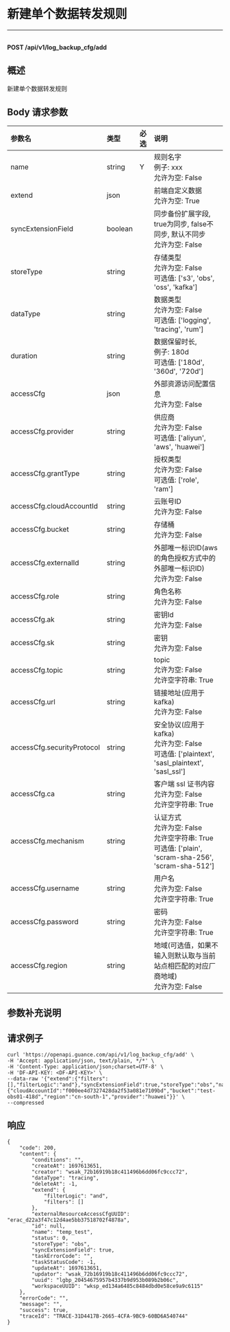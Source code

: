 # 新建单个数据转发规则

---

<br />**POST /api/v1/log_backup_cfg/add**

## 概述
新建单个数据转发规则




## Body 请求参数

| 参数名        | 类型     | 必选   | 说明              |
|:-----------|:-------|:-----|:----------------|
| name | string | Y | 规则名字<br>例子: xxx <br>允许为空: False <br> |
| extend | json |  | 前端自定义数据<br>允许为空: True <br> |
| syncExtensionField | boolean |  | 同步备份扩展字段, true为同步, false不同步, 默认不同步<br>允许为空: False <br> |
| storeType | string |  | 存储类型<br>允许为空: False <br>可选值: ['s3', 'obs', 'oss', 'kafka'] <br> |
| dataType | string |  | 数据类型<br>允许为空: False <br>可选值: ['logging', 'tracing', 'rum'] <br> |
| duration | string |  | 数据保留时长,<br>例子: 180d <br>可选值: ['180d', '360d', '720d'] <br> |
| accessCfg | json |  | 外部资源访问配置信息<br>允许为空: False <br> |
| accessCfg.provider | string |  | 供应商<br>允许为空: False <br>可选值: ['aliyun', 'aws', 'huawei'] <br> |
| accessCfg.grantType | string |  | 授权类型<br>允许为空: False <br>可选值: ['role', 'ram'] <br> |
| accessCfg.cloudAccountId | string |  | 云账号ID<br>允许为空: False <br> |
| accessCfg.bucket | string |  | 存储桶<br>允许为空: False <br> |
| accessCfg.externalId | string |  | 外部唯一标识ID(aws的角色授权方式中的外部唯一标识ID)<br>允许为空: False <br> |
| accessCfg.role | string |  | 角色名称<br>允许为空: False <br> |
| accessCfg.ak | string |  | 密钥Id<br>允许为空: False <br> |
| accessCfg.sk | string |  | 密钥<br>允许为空: False <br> |
| accessCfg.topic | string |  | topic<br>允许为空: False <br>允许空字符串: True <br> |
| accessCfg.url | string |  | 链接地址(应用于 kafka)<br>允许为空: False <br> |
| accessCfg.securityProtocol | string |  | 安全协议(应用于 kafka)<br>允许为空: False <br>可选值: ['plaintext', 'sasl_plaintext', 'sasl_ssl'] <br> |
| accessCfg.ca | string |  | 客户端 ssl 证书内容<br>允许为空: False <br>允许空字符串: True <br> |
| accessCfg.mechanism | string |  | 认证方式<br>允许为空: False <br>允许空字符串: True <br>可选值: ['plain', 'scram-sha-256', 'scram-sha-512'] <br> |
| accessCfg.username | string |  | 用户名<br>允许为空: False <br>允许空字符串: True <br> |
| accessCfg.password | string |  | 密码<br>允许为空: False <br>允许空字符串: True <br> |
| accessCfg.region | string |  | 地域(可选值，如果不输入则默认取与当前站点相匹配的对应厂商地域)<br>允许为空: False <br> |

## 参数补充说明





## 请求例子
```shell
curl 'https://openapi.guance.com/api/v1/log_backup_cfg/add' \
-H 'Accept: application/json, text/plain, */*' \
-H 'Content-Type: application/json;charset=UTF-8' \
-H 'DF-API-KEY: <DF-API-KEY>' \
--data-raw '{"extend":{"filters":[],"filterLogic":"and"},"syncExtensionField":true,"storeType":"obs","name":"temp_test","dataType":"tracing","accessCfg":{"cloudAccountId":"f000ee4d7327428da2f53a081e7109bd","bucket":"test-obs01-418d","region":"cn-south-1","provider":"huawei"}}' \
--compressed
```




## 响应
```shell
{
    "code": 200,
    "content": {
        "conditions": "",
        "createAt": 1697613651,
        "creator": "wsak_72b16919b18c411496b6dd06fc9ccc72",
        "dataType": "tracing",
        "deleteAt": -1,
        "extend": {
            "filterLogic": "and",
            "filters": []
        },
        "externalResourceAccessCfgUUID": "erac_d22a3f47c12d4ae5bb37518702f4878a",
        "id": null,
        "name": "temp_test",
        "status": 0,
        "storeType": "obs",
        "syncExtensionField": true,
        "taskErrorCode": "",
        "taskStatusCode": -1,
        "updateAt": 1697613651,
        "updator": "wsak_72b16919b18c411496b6dd06fc9ccc72",
        "uuid": "lgbp_20454675957b4337b9d953b089b2b06c",
        "workspaceUUID": "wksp_ed134a6485c8484dbd0e58ce9a9c6115"
    },
    "errorCode": "",
    "message": "",
    "success": true,
    "traceId": "TRACE-31D4417B-2665-4CFA-9BC9-60BD6A540744"
} 
```




